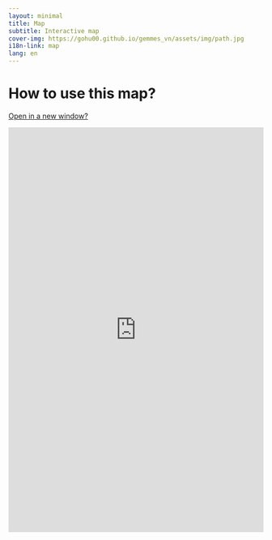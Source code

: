 ```yaml
---
layout: minimal
title: Map
subtitle: Interactive map
cover-img: https://gohu00.github.io/gemmes_vn/assets/img/path.jpg
i18n-link: map
lang: en
---
```


<style>

.conteneur
{
position: relative;
}

.conteneur iframe
{
position: absolute;
top: 0;
left: 0;
width: 100%;
height: 100%;
}
</style>



<h1 class="text-center"> How to use this map? </h1>

<a href="https://remosat.usth.edu.vn/ecomore2/VNM">Open in a new window?</a>
<div class="conteneur">
<iframe ddd  src="https://remosat.usth.edu.vn/ecomore2/VNM"
style="border:none; overflow:hidden; width:100%; height:800px; left:0px; display:block; "></iframe>
</div>